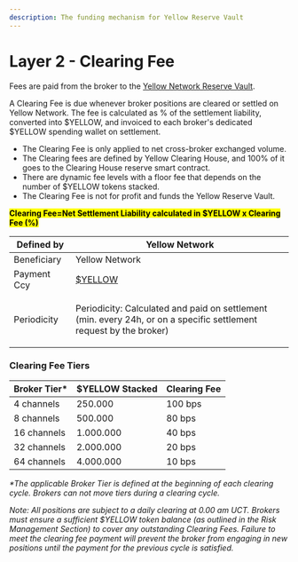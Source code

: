 ```yaml
---
description: The funding mechanism for Yellow Reserve Vault
---
```


# Layer 2 - Clearing Fee

Fees are paid from the broker to the [Yellow Network Reserve Vault](../yellow-reserve-vault.md).

A Clearing Fee is due whenever broker positions are cleared or settled on Yellow Network. The fee is calculated as % of the settlement liability, converted into $YELLOW, and invoiced to each broker's dedicated $YELLOW spending wallet on settlement.



* The Clearing Fee is only applied to net cross-broker exchanged volume.
* The Clearing fees are defined by Yellow Clearing House, and 100% of it goes to the Clearing House reserve smart contract.
* There are dynamic fee levels with a floor fee that depends on the number of $YELLOW tokens stacked.
* The Clearing Fee is not for profit and funds the Yellow Reserve Vault.

<mark style="background-color:yellow;">**Clearing Fee=Net Settlement Liability calculated  in  $YELLOW x Clearing Fee (%)**</mark>

| Defined by  | Yellow Network                                                                                                                 |
| ----------- | ------------------------------------------------------------------------------------------------------------------------------ |
| Beneficiary | Yellow Network                                                                                                                 |
| Payment Ccy | [$YELLOW](../usdyellow/tokenomics.md)                                                                                          |
| Periodicity | <p>Periodicity: Calculated and paid on settlement <br>(min. every 24h, or on a  specific settlement request by the broker)</p> |

### **Clearing Fee Tiers**

| Broker Tier\* | $YELLOW Stacked | Clearing Fee |
| ------------- | --------------- | ------------ |
| 4 channels    | 250.000         | 100 bps      |
| 8 channels    | 500.000         | 80 bps       |
| 16 channels   | 1.000.000       | 40 bps       |
| 32 channels   | 2.000.000       | 20 bps       |
| 64 channels   | 4.000.000       | 10 bps       |

_\*The applicable Broker Tier is defined at the beginning of each clearing cycle. Brokers can not move tiers during a clearing cycle._

_Note: All positions are subject to a daily clearing at 0.00 am UCT. Brokers must ensure a sufficient $YELLOW token balance (as outlined in the Risk Management Section) to cover any outstanding Clearing Fees. Failure to meet the clearing fee payment will prevent the broker from engaging in new positions until the payment for the previous cycle is satisfied._
